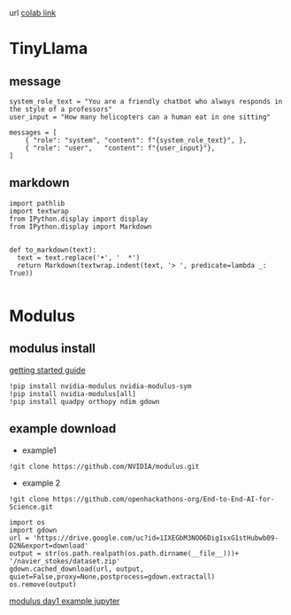 url
[colab link](https://colab.research.google.com/drive/10YgNY6NMvHYWr6d8XoPvI5SVf7W3aB8D?usp=sharing)
# TinyLlama 

## message 
```
system_role_text = "You are a friendly chatbot who always responds in the style of a professors"
user_input = "How many helicopters can a human eat in one sitting"

messages = [
    { "role": "system", "content": f"{system_role_text}", },
    { "role": "user",   "content": f"{user_input}"},
]

```
## markdown
```
import pathlib
import textwrap
from IPython.display import display
from IPython.display import Markdown


def to_markdown(text):
  text = text.replace('•', '  *')
  return Markdown(textwrap.indent(text, '> ', predicate=lambda _: True))


```

# Modulus 


## modulus install
[getting started guide](https://docs.nvidia.com/deeplearning/modulus/getting-started/index.html)

```
!pip install nvidia-modulus nvidia-modulus-sym
!pip install nvidia-modulus[all]
!pip install quadpy orthopy ndim gdown 
```
## example download 

 - example1
```
!git clone https://github.com/NVIDIA/modulus.git
```

 - example 2 
```
!git clone https://github.com/openhackathons-org/End-to-End-AI-for-Science.git

```

```
import os
import gdown 
url = 'https://drive.google.com/uc?id=1IXEGbM3NOO6Dig1sxG1stHubwb09-D2N&export=download'
output = str(os.path.realpath(os.path.dirname(__file__)))+ '/navier_stokes/dataset.zip'
gdown.cached_download(url, output, quiet=False,proxy=None,postprocess=gdown.extractall)
os.remove(output)
```

[modulus day1 example jupyter ](https://colab.research.google.com/drive/1KXtAS81_QJQ7zhXQgY0nLNhgzlNsILV9?usp=sharing)

